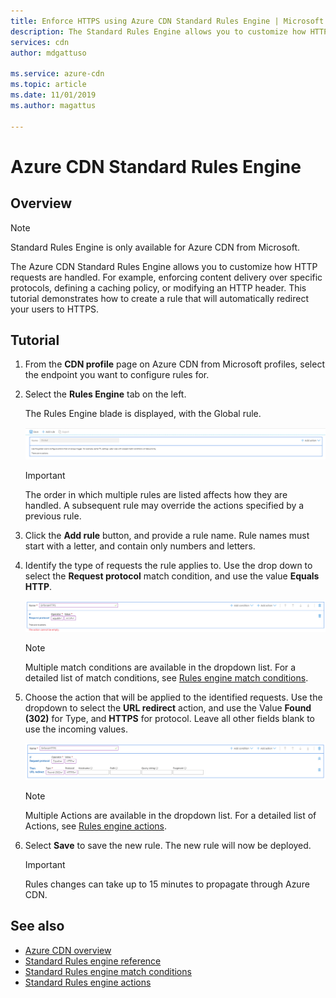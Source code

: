 ```yaml
---
title: Enforce HTTPS using Azure CDN Standard Rules Engine | Microsoft Docs
description: The Standard Rules Engine allows you to customize how HTTP requests are handled by Azure CDN from Microsoft, such as blocking the delivery of certain types of content, define a caching policy, and modify HTTP headers.
services: cdn
author: mdgattuso

ms.service: azure-cdn
ms.topic: article
ms.date: 11/01/2019
ms.author: magattus

---
```


# Azure CDN Standard Rules Engine

## Overview

> [!NOTE]
> Standard Rules Engine is only available for Azure CDN from Microsoft. 

The Azure CDN Standard Rules Engine allows you to customize how HTTP requests are handled. For example, enforcing content delivery over specific protocols, defining a caching policy, or modifying an HTTP header. This tutorial demonstrates how to create a rule that will automatically redirect your users to HTTPS. 


## Tutorial

1. From the **CDN profile** page on Azure CDN from Microsoft profiles, select the endpoint you want to configure rules for.
  
2. Select the **Rules Engine** tab on the left.
   
    The Rules Engine blade is displayed, with the Global rule. 
   
    [![CDN new rules page](./media/cdn-standard-rules-engine/cdn-blank-rule.png)](./media/cdn-standard-rules-engine/cdn-blank-rule.png#lightbox)
   
   > [!IMPORTANT]
   > The order in which multiple rules are listed affects how they are handled. A subsequent rule may override the actions specified by a previous rule.
   >

3. Click the **Add rule** button, and provide a rule name. Rule names must start with a letter, and contain only numbers and letters.

4. Identify the type of requests the rule applies to. Use the drop down to select the **Request protocol** match condition, and use the value **Equals** **HTTP**.
   
   [![CDN rule match condition](./media/cdn-standard-rules-engine/cdn-request-protocol.png)](./media/cdn-standard-rules-engine/cdn-request-protocol.png#lightbox)
   
   > [!NOTE]
   > Multiple match conditions are available in the dropdown list. 
   > For a detailed list of match conditions, see [Rules engine match conditions](cdn-standard-rules-engine-match-conditions.md).
   
5. Choose the action that will be applied to the identified requests. Use the dropdown to select the **URL redirect** action, and use the Value **Found (302)** for Type, and **HTTPS** for protocol. Leave all other fields blank to use the incoming values.
   
   [![CDN rule action](./media/cdn-standard-rules-engine/cdn-new-action.png)](./media/cdn-standard-rules-engine/cdn-new-action.png#lightbox)
   
   > [!NOTE]
   > Multiple Actions are available in the dropdown list. 
   > For a detailed list of Actions, see [Rules engine actions](cdn-standard-rules-engine-actions.md).

6. Select **Save** to save the new rule.  The new rule will now be deployed.
   
   > [!IMPORTANT]
   > Rules changes can take up to 15 minutes to propagate through Azure CDN.
   >
   

## See also

- [Azure CDN overview](cdn-overview.md)
- [Standard Rules engine reference](cdn-standard-rules-engine-reference.md)
- [Standard Rules engine match conditions](cdn-standard-rules-engine-match-conditions.md)
- [Standard Rules engine actions](cdn-standard-rules-engine-actions.md)
